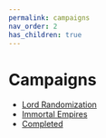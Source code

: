 ```yaml
---
permalink: campaigns
nav_order: 2
has_children: true
---
```


# Campaigns

- [Lord Randomization](lord_randomization)
- [Immortal Empires](immortal_empires)
- [Completed](completed)
